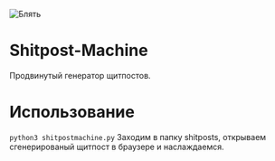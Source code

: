 ![Блять](https://sun9-62.userapi.com/impf/hsCgEGTT-s5xS8oTyk12k9nzVIXYNx-RmP9VIw/0xSiMTdpb2Y.jpg?size=1920x656&quality=96&proxy=1&sign=7ef1b36a115926069e35e6cec53a2219&type=album)
# Shitpost-Machine
Продвинутый генератор щитпостов. 
# Использование
```python3 shitpostmachine.py```
Заходим в папку shitposts, открываем сгенерированый щитпост в браузере и наслаждаемся.

